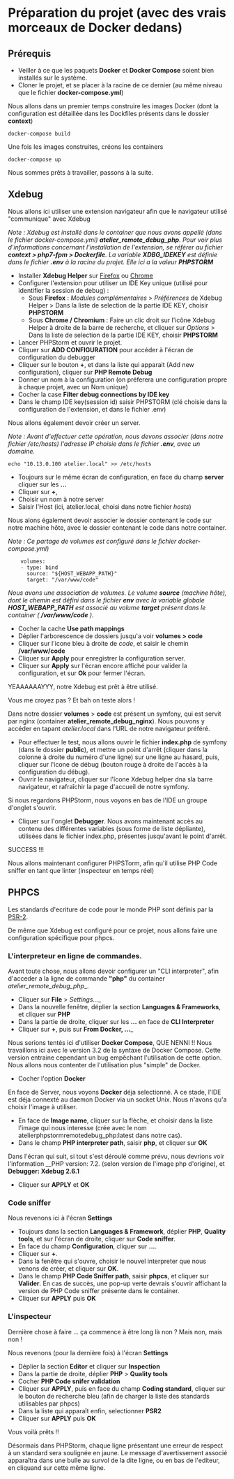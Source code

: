 # Préparation du projet (avec des vrais morceaux de Docker dedans)

## Prérequis

* Veiller à ce que les paquets __Docker__ et __Docker Compose__ soient bien installés sur le système.
* Cloner le projet, et se placer à la racine de ce dernier (au même niveau que le fichier __docker-compose.yml__)

Nous allons dans un premier temps construire les images Docker (dont la configuration est détaillée dans les Dockfiles présents dans le dossier __context__)

    docker-compose build
    
Une fois les images construites, créons les containers

    docker-compose up
  
Nous sommes prêts à travailler, passons à la suite.

## Xdebug  

Nous allons ici utiliser une extension navigateur afin que le navigateur utilisé "communique" avec Xdebug

_Note : Xdebug est installé dans le container que nous avons appellé (dans le fichier docker-compose.yml) __atelier_remote_debug_php__. Pour voir plus d'informations concernant l'installation
de l'extension, se référer au fichier __context > php7-fpm > Dockerfile__. La variable __XDBG_IDEKEY__ est définie dans le fichier __.env__ à la racine du projet. Elle ici a la valeur __PHPSTORM___

* Installer __Xdebug Helper__ sur [Firefox](https://addons.mozilla.org/en-US/firefox/addon/xdebug-helper-for-firefox/) ou [Chrome](https://chrome.google.com/webstore/detail/xdebug-helper/eadndfjplgieldjbigjakmdgkmoaaaoc)
* Configurer l'extension pour utiliser un IDE Key unique (utilisé pour identifier la session de debug) :
    * Sous __Firefox__ : _Modules complémentaires_ > _Préférences_ de Xdebug Helper > Dans la liste de selection de la partie IDE KEY, choisir __PHPSTORM__
    * Sous __Chrome / Chromium__ : Faire un clic droit sur l'icône Xdebug Helper à droite de la barre de recherche, et cliquer sur _Options_ > Dans la liste de selection de la partie IDE KEY, choisir __PHPSTORM__
* Lancer PHPStorm et ouvrir le projet.
* Cliquer sur __ADD CONFIGURATION__ pour accéder à l'écran de configuration du debugger
* Cliquer sur le bouton __+__, et dans la liste qui apparait (Add new configuration), cliquer sur __PHP Remote Debug__
* Donner un nom à la configuration (on préferera une configuration propre à chaque projet, avec un Nom unique)
* Cocher la case __Filter debug connections by IDE key__
* Dans le champ IDE key(session id) saisir PHPSTORM (clé choisie dans la configuration de l'extension, et dans le fichier .env)

Nous allons également devoir créer un server.

_Note : Avant d'effectuer cette opération, nous devons associer (dans notre fichier /etc/hosts) l'adresse IP choisie dans le fichier __.env__, avec un domaine._

    echo "10.13.0.100 atelier.local" >> /etc/hosts
    
* Toujours sur le même écran de configuration, en face du champ __server__ cliquer sur les __...__
* Cliquer sur __+__,
* Choisir un nom à notre server
* Saisir l'Host (ici, atelier.local, choisi dans notre fichier _hosts_)

Nous alons également devoir associer le dossier contenant le code sur notre machine hôte, avec le dossier contenant le code dans notre container.

_Note : Ce partage de volumes est configuré dans le fichier docker-compose.yml)_

        volumes:
        - type: bind
          source: "${HOST_WEBAPP_PATH}"
          target: "/var/www/code"
          
_Nous avons une association de volumes. Le volume __source__ (machine hôte), dont le chemin est défini dans le fichier __env__ avec la variable globale __HOST_WEBAPP_PATH__
est associé au volume __target__ présent dans le container ( __/var/www/code__ )._

* Cocher la cache __Use path mappings__
* Déplier l'arborescence de dossiers jusqu'a voir __volumes > code__
* Cliquer sur l'icone bleu à droite de _code_, et saisir le chemin __/var/www/code__
* Cliquer sur __Apply__ pour enregistrer la configuration server.
* Cliquer sur __Apply__ sur l'écran encore affiché pour valider la configuration, et sur __Ok__ pour fermer l'écran.

YEAAAAAAYYY, notre Xdebug est prêt à être utilisé.

Vous me croyez pas ? Et bah on teste alors !

Dans notre dossier __volumes__ > __code__ est présent un symfony, qui est servit par nginx (container __atelier_remote_debug_nginx__). Nous pouvons
y accéder en tapant _atelier.local_ dans l'URL de notre navigateur préféré.

* Pour effectuer le test, nous allons ouvrir le fichier __index.php__ de symfony (dans le dossier __public__), et mettre un point d'arrêt (cliquer
dans la colonne à droite du numéro d'une ligne) sur une ligne au hasard, puis, cliquer sur l'icone de débug (bouton rouge à droite de l'accès à la configuration du débug).
* Ouvrir le navigateur, cliquer sur l'îcone Xdebug helper dna sla barre navigateur, et rafraîchir la page d'accueil de notre symfony.

Si nous regardons PHPStorm, nous voyons en bas de l'IDE un groupe d'onglet s'ouvrir. 

* Cliquer sur l'onglet __Debugger__. Nous avons maintenant accès au contenu des différentes variables (sous forme de liste dépliante), utilisées dans le fichier index.php, présentes jusqu'avant le point d'arrêt.

SUCCESS !!!

Nous allons maintenant configurer PHPSTorm, afin qu'il utilise PHP Code sniffer en tant que linter (inspecteur en temps réel)

## PHPCS

Les standards d'ecriture de code pour le monde PHP sont définis par la [PSR-2](https://www.php-fig.org/psr/psr-2/).

De même que Xdebug est configuré pour ce projet, nous allons faire une configuration spécifique pour phpcs.

### L'interpreteur en ligne de commandes.

Avant toute chose, nous allons devoir configurer un "CLI interpreter", afin d'acceder a la ligne de commande __"php"__ du container _atelier_remote_debug_php__.

* Cliquer sur __File__ > _Settings...__
* Dans la nouvelle fenêtre, déplier la section __Languages & Frameworks__, et cliquer sur __PHP__
* Dans la partie de droite, cliquer sur les __...__ en face de __CLI Interpreter__
* Cliquer sur __+__, puis sur __From Docker, ...___

Nous serions tentés ici d'utiliser __Docker Compose__, QUE NENNI !! Nous travaillons ici avec le version 3.2 de la
syntaxe de Docker Compose. Cette version entraine cependant un bug empêchant l'utilisation de cette option. Nous allons
nous contenter de l'utilisation plus "simple" de Docker.

* Cocher l'option __Docker__

En face de Server, nous voyons __Docker__ déja selectionné. A ce stade, l'IDE est déja connexté au daemon Docker via
un socket Unix. Nous n'avons qu'a choisir l'image à utiliser.

* En face de __Image name__, cliquer sur la flèche, et choisir dans la liste l'image qui nous interesse (crée avec le nom atelierphpstormremotedebug_php:latest
dans notre cas).
* Dans le champ __PHP interpreter path__, saisir __php__, et cliquer sur __OK__

Dans l'écran qui suit, si tout s'est déroulé comme prévu, nous devrions voir l'information __PHP version: 7.2.<qqch> (selon version de l'image php d'origine),
et __Debugger: Xdebug 2.6.1__

* Cliquer sur __APPLY__ et __OK__

### Code sniffer

Nous revenons ici à l'écran __Settings__

* Toujours dans la section __Languages & Framework__, déplier __PHP__, __Quality tools__, et sur l'écran de droite, cliquer sur __Code sniffer__.
* En face du champ __Configuration__, cliquer sur __...__.
* Cliquer sur __+__.
* Dans la fenêtre qui s'ouvre, choisir le nouvel interpreter que nous venons de créer, et cliquer sur __OK__.
* Dans le champ __PHP Code Sniffer path__, saisir __phpcs__, et cliquer sur __Valider__. En cas de succès,
une pop-up verte devrais s'ouvrir affichant la version de PHP Code sniffer présente dans le container.
* Cliquer sur __APPLY__ puis __OK__

### L'inspecteur

Dernière chose à faire ... ça commence à être long là non ? Mais non, mais non !

Nous revenons (pour la dernière fois) à l'écran __Settings__

* Déplier la section __Editor__ et cliquer sur __Inspection__
* Dans la partie de droite, déplier __PHP__ > __Quality tools__
* Cocher __PHP Code snifer validation__
* Cliquer sur __APPLY__, puis en face du champ __Coding standard__, cliquer sur le bouton de recherche bleu (afin de charger la liste des standards utilisables par phpcs)
* Dans la liste qui apparaît enfin, selectionner __PSR2__
* Cliquer sur __APPLY__ puis __OK__

Vous voilà prêts !!

Désormais dans PHPStorm, chaque ligne présentant une erreur de respect à un standard sera soulignée en jaune. Le message
d'avertissement associé apparaîtra dans une bulle au survol de la dite ligne, ou en bas de l'editeur, en cliquand sur cette même ligne.